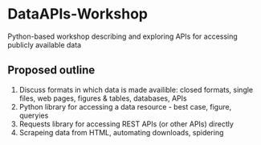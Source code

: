 # DataAPIs-Workshop
Python-based workshop describing and exploring APIs for accessing publicly available data

## Proposed outline

1. Discuss formats in which data is made availible: closed formats, single files, web pages, figures & tables, databases, APIs
1. Python library for accessing a data resource - best case, figure, queryies
1. Requests library for accessing REST APIs (or other APIs) directly
1. Scrapeing data from HTML, automating downloads, spidering
